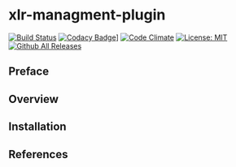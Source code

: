 # xlr-managment-plugin

[![Build Status](https://travis-ci.org/novellusrules/xlr-managment-plugin.svg?branch=master)](https://travis-ci.org/novellusrules/xlr-managment-plugin)
[![Codacy Badge](https://api.codacy.com/project/badge/Grade/bd446e1a84884afbb864673a9a73e4b4)](https://www.codacy.com/app/novellusrules/xlr-management-plugin?utm_source=github.com&amp;utm_medium=referral&amp;utm_content=novellusrules/xlr-management-plugin&amp;utm_campaign=Badge_Grade)]
[![Code Climate](https://codeclimate.com/github/novellusrules/xlr-managment-plugin/badges/gpa.svg)](https://codeclimate.com/github/novellusrules/xlr-managment-plugin)
[![License: MIT][xlr-managment-plugin-license-image] ][xlr-managment-plugin-license-url]
[![Github All Releases][xlr-managment-plugin-downloads-image]]()

[xlr-managment-plugin-license-image]: https://img.shields.io/badge/License-MIT-yellow.svg
[xlr-managment-plugin-license-url]: https://opensource.org/licenses/MIT
[xlr-managment-plugin-downloads-image]: https://img.shields.io/github/downloads/xebialabs-community/xlr-managment-plugin/total.svg

## Preface

## Overview

## Installation

## References
